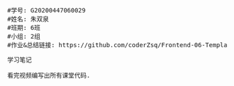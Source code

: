 <pre>
#学号: G20200447060029
#姓名: 朱双泉
#班期: 6班
#小组: 2组
#作业&总结链接: https://github.com/coderZsq/Frontend-06-Template/tree/main/Week%2004
</pre>

<pre>
学习笔记

看完视频编写出所有课堂代码.

</pre>